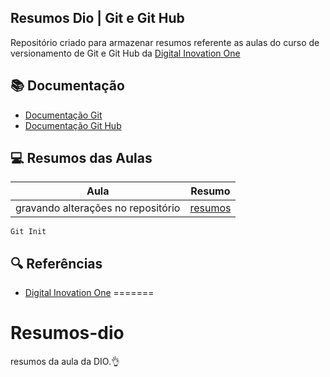 ## Resumos Dio | Git e Git Hub
Repositório criado para armazenar resumos referente as aulas do curso de versionamento de Git e Git Hub da [Digital Inovation One](https://www.dio.me/)

## 📚 Documentação 
- [Documentação Git](https://git-scm.com/doc)
- [Documentação Git Hub](https://docs.github.com/pt)

## 💻 Resumos das Aulas

| Aula | Resumo |
|-------|---------|
|gravando alterações no repositório|[resumos]()

```
Git Init
```
## 🔍 Referências 

- [Digital Inovation One](https://www.dio.me/)
=======
# Resumos-dio
resumos da aula da DIO.👌

